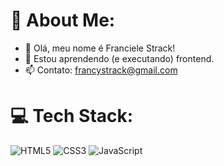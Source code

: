 # 💫 About Me:
- 👋 Olá, meu nome é Franciele Strack!
- 🌱 Estou aprendendo (e executando) frontend.
- 📫 Contato: francystrack@gmail.com


# 💻 Tech Stack:
![HTML5](https://img.shields.io/badge/html5-%23E34F26.svg?style=for-the-badge&logo=html5&logoColor=white) ![CSS3](https://img.shields.io/badge/css3-%231572B6.svg?style=for-the-badge&logo=css3&logoColor=white) ![JavaScript](https://img.shields.io/badge/javascript-%23323330.svg?style=for-the-badge&logo=javascript&logoColor=%23F7DF1E)

<!-- Proudly created with GPRM ( https://gprm.itsvg.in ) -->
<!---
francystrack/francystrack is a ✨ special ✨ repository because its `README.md` (this file) appears on your GitHub profile.
You can click the Preview link to take a look at your changes.
--->
